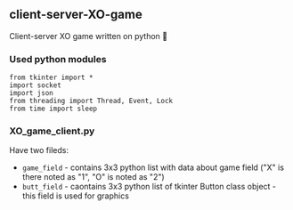 ## client-server-XO-game
Client-server XO game written on python :money_mouth_face:

### Used python modules
```
from tkinter import *
import socket
import json
from threading import Thread, Event, Lock
from time import sleep
```
### XO_game_client.py
Have two fileds:
- `game_field` - contains 3x3 python list with data about game field ("X" is there noted as "1", "O" is noted as "2")
- `butt_field` - caontains 3x3 python list of tkinter Button class object - this field is used for graphics
